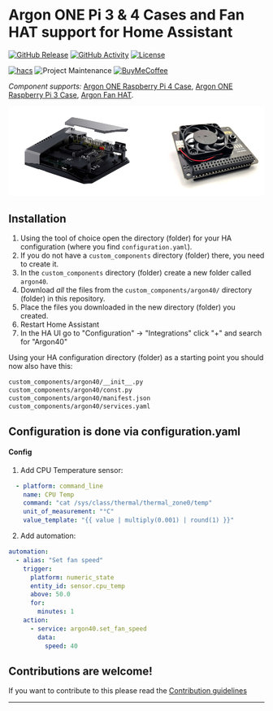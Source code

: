 # Argon ONE Pi 3 & 4 Cases and Fan HAT support for Home Assistant

[![GitHub Release][releases-shield]][releases]
[![GitHub Activity][commits-shield]][commits]
[![License][license-shield]](LICENSE)

[![hacs][hacsbadge]][hacs]
![Project Maintenance][maintenance-shield]
[![BuyMeCoffee][buymecoffeebadge]][buymecoffee]

_Component supports:_ [Argon ONE Raspberry Pi 4 Case][argon_one_pi4], [Argon ONE Raspberry Pi 3 Case][argon_one_pi3], [Argon Fan HAT][argon_fan_hat].

![example][exampleimg]

## Installation

1. Using the tool of choice open the directory (folder) for your HA configuration (where you find `configuration.yaml`).
2. If you do not have a `custom_components` directory (folder) there, you need to create it.
3. In the `custom_components` directory (folder) create a new folder called `argon40`.
4. Download _all_ the files from the `custom_components/argon40/` directory (folder) in this repository.
5. Place the files you downloaded in the new directory (folder) you created.
6. Restart Home Assistant
7. In the HA UI go to "Configuration" -> "Integrations" click "+" and search for "Argon40"

Using your HA configuration directory (folder) as a starting point you should now also have this:

```text
custom_components/argon40/__init__.py
custom_components/argon40/const.py
custom_components/argon40/manifest.json
custom_components/argon40/services.yaml
```

## Configuration is done via configuration.yaml

<!---->

#### Config

1. Add CPU Temperature sensor:
```yaml
  - platform: command_line
    name: CPU Temp
    command: "cat /sys/class/thermal/thermal_zone0/temp"
    unit_of_measurement: "°C"
    value_template: "{{ value | multiply(0.001) | round(1) }}"
```
2. Add automation:
```yaml
automation:
  - alias: "Set fan speed"
    trigger:
      platform: numeric_state
      entity_id: sensor.cpu_temp
      above: 50.0
      for:
        minutes: 1
    action:
      - service: argon40.set_fan_speed
        data:
          speed: 40
```

## Contributions are welcome!

If you want to contribute to this please read the [Contribution guidelines](CONTRIBUTING.md)

***

[argon_one_pi4]: https://www.argon40.com/argon-one-raspberry-pi-4-case.html
[argon_one_pi3]: https://www.argon40.com/argon-one-raspberry-pi-3-case.html
[argon_fan_hat]: https://www.argon40.com/argon-fan-hat-for-raspberry-pi-4-raspberry-pi-3b-and-raspberry-pi-3-b.html

[buymecoffee]: https://www.buymeacoffee.com/Misiu
[buymecoffeebadge]: https://img.shields.io/badge/buy%20me%20a%20coffee-donate-yellow.svg?style=for-the-badge

[commits]: https://github.com/Misiu/argon40/commits/master
[commits-shield]: https://img.shields.io/github/commit-activity/y/Misiu/argon40.svg?style=for-the-badge

[hacs]: https://github.com/custom-components/hacs
[hacsbadge]: https://img.shields.io/badge/HACS-Custom-orange.svg?style=for-the-badge

[exampleimg]: example.png

[license-shield]: https://img.shields.io/github/license/Misiu/argon40.svg?style=for-the-badge
[maintenance-shield]: https://img.shields.io/badge/maintainer-%40Misiu-blue.svg?style=for-the-badge
[releases-shield]: https://img.shields.io/github/release/Misiu/argon40.svg?style=for-the-badge
[releases]: https://github.com/Misiu/argon40/releases
